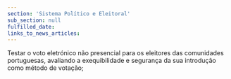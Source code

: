 ```yaml
---
section: 'Sistema Político e Eleitoral'
sub_section: null
fulfilled_date:
links_to_news_articles:
---
```


Testar o voto eletrónico não presencial para os eleitores das comunidades portuguesas, avaliando a exequibilidade e segurança da sua introdução como método de votação;
